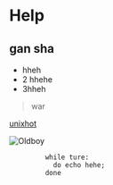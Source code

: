 # Help
## gan sha

* hheh
* 2 hhehe
* 3hheh

> war

[unixhot](http://www.unixhot.com)

![Oldboy](https://www.baidu.com/s?tn=baiduhome_pg&rsv_idx=2&wd=eclipse&rsv_cq=git+push&rsv_dl=0_right_recom_21121&euri=42571a2ebee841c5a399def2709bdc35)

             while ture:
               do echo hehe;
             done
